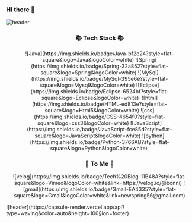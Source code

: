 ### Hi there 👋
![header](https://capsule-render.vercel.app/api?type=waving&color=auto&height=300&section=header&text=Saebom%20Son&fontSize=90)
<h3 align="center">📚 Tech Stack 📚</h3>
<p align="center">
![Java](https://img.shields.io/badge/Java-bf2e24?style=flat-square&logo=Java&logoColor=white)&nbsp;![Spring](https://img.shields.io/badge/Spring-32a852?style=flat-square&logo=Spring&logoColor=white)&nbsp;![MySql](https://img.shields.io/badge/MySql-395e6e?style=flat-square&logo=Mysql&logoColor=white)&nbsp;![Eclipse](https://img.shields.io/badge/Eclipse-6524bf?style=flat-square&logo=Eclipse&logoColor=white)&nbsp;
![html](https://img.shields.io/badge/HTML-ed813e?style=flat-square&logo=Html5&logoColor=white)&nbsp;![css](https://img.shields.io/badge/CSS-4654f0?style=flat-square&logo=css3&logoColor=white)&nbsp;![JavaScript](https://img.shields.io/badge/JavaScript-fce85d?style=flat-square&logo=JavaScript&logoColor=white)&nbsp;![python](https://img.shields.io/badge/Python-3766AB?style=flat-square&logo=Python&logoColor=white)&nbsp;
</p>
<h3 align="center">💜 To Me 💜</h3>
<p align="center">
![velog](https://img.shields.io/badge/Tech%20Blog-11B48A?style=flat-square&logo=Vimeo&logoColor=white&link=https://velog.io/@bonni)&nbsp;![gmail](https://img.shields.io/badge/Gmail-EA4335?style=flat-square&logo=Gmail&logoColor=white&link=newspring56@gmail.com)
</p>
![header](https://capsule-render.vercel.app/api?type=waving&color=auto&height=100&section=footer)

<!--
**SaebomSon/SaebomSon** is a ✨ _special_ ✨ repository because its `README.md` (this file) appears on your GitHub profile.

Here are some ideas to get you started:

- 🔭 I’m currently working on ...
- 🌱 I’m currently learning ...
- 👯 I’m looking to collaborate on ...
- 🤔 I’m looking for help with ...
- 💬 Ask me about ...
- 📫 How to reach me: ...
- 😄 Pronouns: ...
- ⚡ Fun fact: ...
-->
